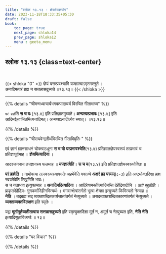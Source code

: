 ```yaml
---
title: "श्लोक १३.१३ - क्षेत्रक्षेत्रज्ञयोग"
date: 2023-11-18T18:33:35+05:30
draft: false
book:
    toc_page: true
    next_page: shloka14
    prev_page: shloka12
    menu : geeta_menu
---
```



## श्लोक १३.१३ {class=text-center}

<br/>

{{< shloka  "0"  >}}
ज्ञेयं यत्तत्प्रवक्ष्यामि यज्ज्ञात्वाऽमृतमश्नुते ।   
अनादिमत्परं ब्रह्म न सत्तन्नासदुच्यते ॥१३.१३॥
{{< /shloka >}}

---


{{% details "श्रीमन्मध्वाचार्यभगवत्पादाचर्य विरचित  गीताभाष्य" %}}

`परं ब्रह्मे`ति **स च यः** [१३.४] इति प्रतिज्ञातमुच्यते। 
**अन्यत्यत्प्रभावः** [१३.४] इति 
आदिमद्देहवर्जितमित्यनादिमत्। अन्यथाऽनादीत्येव स्यात्। ॥१३.१३॥

{{% /details %}}


{{% details "श्रीराघवेन्द्रतीर्थविरचित गीताविवृतिः " %}}

एवं ज्ञानं ज्ञानसाधनं चोक्त्वाऽधुना 
**स च यो यत्प्रभावश्चेति**(१३.४) प्रतिज्ञातज्ञेयस्वरूपं 
तत्प्रभावं च प्रतिज्ञापूर्वमाह ॥ **ज्ञेयमित्यादिना** ।   

आदरजननाय तज्ज्ञानस्य फलमाह ॥ **यज्ज्ञात्वेति**। 
**स च य**(१३.४) इति प्रतिज्ञातज्ञेयस्वरूपोक्तिः ॥ 

**परं ब्रह्मेति** । नामोक्त्या तत्स्वरूपस्यावगतेः
अहमेवेति वक्तव्ये **अक्षरं ब्रह परमम्‌**(८-३) इति 
अष्टमोक्तदिशा ब्रह्म स्वयमेवेति सिद्धमिति भावः।   
स च यत्प्रभाव इत्युक्तमाह 
॥ **अनादिमदित्यादिना** । आदिरेषामस्तीत्यादिमन्ति 
देहेंद्रियादीनि । *ततो बहुव्रीहिः* । 
प्राकृतदेहेंद्रिय- गुणकर्मादिहीनमित्यर्थः । 
भगवान्क्षेत्रांतर्गतो भूत्वा क्षेत्रज्ञ इत्युच्यते 
किमित्यतो नेत्याह ॥  
**नेति** । तद्ब्रह्म सद् व्यक्तशब्दितकार्यजातांतर्गतं 
नेत्युच्यते । असदव्यक्तशब्दितकारणांतर्गतं 
नेत्युच्यते । **व्यक्ताव्यक्तविलक्षण** इति स्मृतेः ।  

यद्वा **मूर्तामूर्तव्यतीतत्वान्न सत्तन्नासदुच्यते** इति 
स्मृत्युक्तदिशा मूर्तं न, अमूर्तं च नेत्युच्यत
इति, **नेति नेति** इत्यादिश्रुतावित्यर्थः ॥ १३॥

{{% /details %}}


{{% details "पद विचार" %}}


{{% /details %}}
